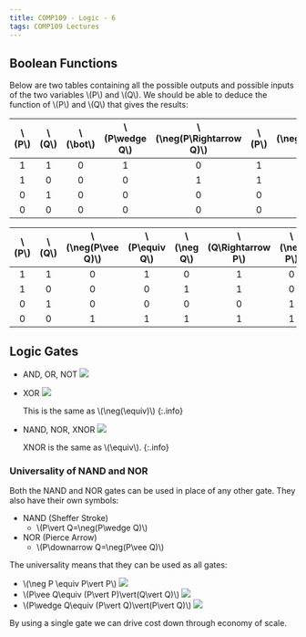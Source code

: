 ```yaml
---
title: COMP109 - Logic - 6
tags: COMP109 Lectures
---
```

## Boolean Functions
Below are two tables containing all the possible outputs and possible inputs of the two variables &#92;(P&#92;) and &#92;(Q&#92;). We should be able to deduce the function of &#92;(P&#92;) and &#92;(Q&#92;) that gives the results:

| &#92;(P&#92;) | &#92;(Q&#92;) | &#92;(\bot&#92;) | &#92;(P\wedge Q&#92;) | &#92;(\neg(P\Rightarrow Q)&#92;) | &#92;(P&#92;) | &#92;(\neg(Q\Rightarrow P)&#92;) | &#92;(Q&#92;) | &#92;(\neg(P\equiv Q)&#92;) | &#92;(P\vee Q&#92;) |
| :-: | :-: | :-: | :-: | :-: | :-: | :-: | :-: | :-: | :-: |
| 1 | 1 | 0 | 1 | 0 | 1 | 0 | 1 | 0 | 1 |
| 1 | 0 | 0 | 0 | 1 | 1 | 0 | 0 | 1 | 1 |
| 0 | 1 | 0 | 0 | 0 | 0 | 1 | 1 | 1 | 1 |
| 0 | 0 | 0 | 0 | 0 | 0 | 0 | 0 | 0 | 0 |

| &#92;(P&#92;) | &#92;(Q&#92;) | &#92;(\neg(P\vee Q)&#92;) | &#92;(P\equiv Q&#92;) | &#92;(\neg Q&#92;) | &#92;(Q\Rightarrow P&#92;) | &#92;(\neg P&#92;) | &#92;(P\Rightarrow Q&#92;) | &#92;(\neg(P\wedge Q)&#92;) | &#92;(\top&#92;) |
| :-: | :-: | :-: | :-: | :-: | :-: | :-: | :-: | :-: | :-: |
| 1 | 1 | 0 | 1 | 0 | 1 | 0 | 1 | 0 | 1 |
| 1 | 0 | 0 | 0 | 1 | 1 | 0 | 0 | 1 | 1 |
| 0 | 1 | 0 | 0 | 0 | 0 | 1 | 1 | 1 | 1 |
| 0 | 0 | 1 | 1 | 1 | 1 | 1 | 1 | 1 | 1 |

## Logic Gates
* AND, OR, NOT
	![]({{site.baseurl}}/assets/COMP109/Lectures/2020-12-07-2-1.svg)
* XOR
	![]({{site.baseurl}}/assets/COMP109/Lectures/2020-12-07-2-2.svg)
	
	This is the same as &#92;(\neg(\equiv)&#92;)
	{:.info}
* NAND, NOR, XNOR
	![]({{site.baseurl}}/assets/COMP109/Lectures/2020-12-07-2-3.svg)
	
	XNOR is the same as &#92;(\equiv&#92;).
	{:.info}

### Universality of NAND and NOR
Both the NAND and NOR gates can be used in place of any other gate. They also have their own symbols:

* NAND (Sheffer Stroke)
	* &#92;(P\vert Q=\neg(P\wedge Q)&#92;)
* NOR (Pierce Arrow)
	* &#92;(P\downarrow Q=\neg(P\vee Q)&#92;)
	
The universality means that they can be used as all gates:

* &#92;(\neg P \equiv P\vert P&#92;)
	![]({{site.baseurl}}/assets/COMP109/Lectures/2020-12-07-2-4.svg)
* &#92;(P\vee Q\equiv (P\vert P)\vert(Q\vert Q)&#92;)
	![]({{site.baseurl}}/assets/COMP109/Lectures/2020-12-07-2-5.svg)
* &#92;(P\wedge Q\equiv (P\vert Q)\vert(P\vert Q)&#92;)
	![]({{site.baseurl}}/assets/COMP109/Lectures/2020-12-07-2-6.svg)
	
By using a single gate we can drive cost down through economy of scale.
